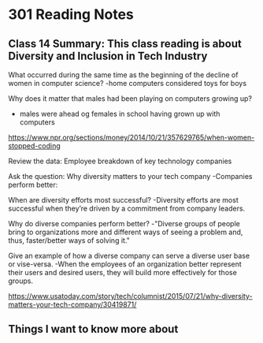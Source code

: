 # 301 Reading Notes

## Class 14 Summary: This class reading is about Diversity and Inclusion in Tech Industry

What occurred during the same time as the beginning of the decline of women in computer science?
-home computers considered toys for boys

Why does it matter that males had been playing on computers growing up?

- males were ahead og females in school having grown up with computers

<https://www.npr.org/sections/money/2014/10/21/357629765/when-women-stopped-coding>

Review the data: Employee breakdown of key technology companies

Ask the question: Why diversity matters to your tech company
-Companies perform better:

When are diversity efforts most successful?
-Diversity efforts are most successful when they’re driven by a commitment from company leaders.

Why do diverse companies perform better?
-"Diverse groups of people bring to organizations more and different ways of seeing a problem and, thus, faster/better ways of solving it."

Give an example of how a diverse company can serve a diverse user base or vise-versa.
-When the employees of an organization better represent their users and desired users, they will build more effectively for those groups.

https://www.usatoday.com/story/tech/columnist/2015/07/21/why-diversity-matters-your-tech-company/30419871/

## Things I want to know more about
